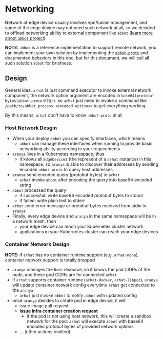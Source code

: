 # Networking

Network of edge device usually involves vpn/tunnel management, and some of the edge device may not need such network at all, so we decided to offload networking ability to external component like `abbot` ([learn more about `abbot` project](https://github.com/arhat-dev/abbot))

__NOTE:__ `abbot` is a reference implementation to support remote network, you can implement your own solution by implementing the [`abbot-proto`](https://github.com/arhat-dev/abbot-proto) and documented behaviors in this doc, but for this document, we will call all such solution `abbot` for briefness.

## Design

General idea: `arhat` is just command executor to invoke external network component, the network option argument are encoded in `base64(protobuf bytes(abbot-proto:REQ))`, so `arhat` just need to invoke a command like `/path/to/abbot process <encoded options>` to get everything working

By this means, `arhat` don't have to know `abbot-proto` at all

### Host Network Desgin

- When your deploy `abbot` you can specify interfaces, which means
  - `abbot` can manage these interfaces when running to provide basic networking ability according to your requirements
- `aranya` lives in a Kubernetes namespace, thus
  - It knows all `EdgeDevice`s (the represent of a `arhat` instance) in this namespace, so `aranya` is able to discover their addresses by sending encoded `abbot-proto` to query host addresses
- `aranya` send encoded query (protobuf bytes) to `arhat`
  - `arhat` invoke `abbot` after encoding the query into base64 encoded string
- `abbot` processed the query
  - if successful: write base64 encoded protobuf bytes to stdout
  - if failed: write plain text to stderr
- `arhat` send error message or protobuf bytes received from stdio to `aranya`
- Finally, every edge device and `aranya` in the same namespace will be in a network mesh, then
  - your edge device can reach your Kubernetes cluster network
  - applications in your Kubernetes cluster can reach your edge devices

### Container Network Design

__NOTE:__ if `arhat` has no container runtime support (e.g. `arhat-none`), container network support is totally dropped

- `aranya` manages the `Node` resource, so it knows the pod CIDRs of the node, and these pod CIDRs are for connected `arhat`
- if `arhat` supports container runtime (`arhat-docker`, `arhat-libpod`), `aranya` will update container network config everytime `arhat` get connected to the `aranya`
  - `arhat` just invoke `abbot` to notify `abbot` with updated config
- once `aranya` decides to create pod in edge device, it will
  - issue image pull request
  - __issue infra container creation request__
    - if the pod is not using host network, this will create a sandbox network for the pod: `arhat` will execute `abbot` with base64 encoded protobuf bytes of provided network options
  - ... (other actions omitted)
